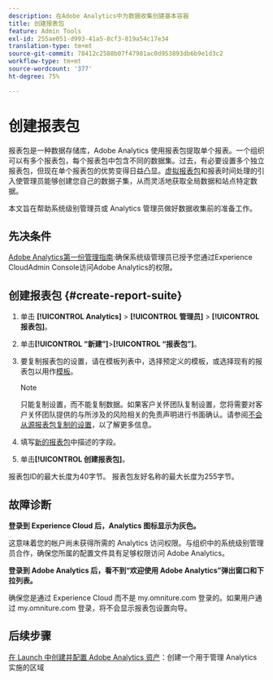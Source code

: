 ```yaml
---
description: 在Adobe Analytics中为数据收集创建基本容器
title: 创建报表包
feature: Admin Tools
exl-id: 255ae051-d993-41a5-8cf3-819a54c17e34
translation-type: tm+mt
source-git-commit: 78412c2588b07f47981ac0d953893db6b9e1d3c2
workflow-type: tm+mt
source-wordcount: '377'
ht-degree: 75%

---
```


# 创建报表包

报表包是一种数据存储库，Adobe Analytics 使用报表包提取单个报表。一个组织可以有多个报表包，每个报表包中包含不同的数据集。过去，有必要设置多个独立报表包，但现在单个报表包的优势变得日益凸显。[虚拟报表包](https://experienceleague.adobe.com/docs/analytics/components/virtual-report-suites/vrs-about.html?lang=en#virtual-report-suites)和报表时间处理的引入使管理员能够创建您自己的数据子集，从而灵活地获取全局数据和站点特定数据。

本文旨在帮助系统级别管理员或 Analytics 管理员做好数据收集前的准备工作。

## 先决条件

[Adobe Analytics第一份管理指南](/help/admin/admin-console/first-admin-guide.md):确保系统级管理员已授予您通过Experience CloudAdmin Console访问Adobe Analytics的权限。

## 创建报表包 {#create-report-suite}

1. 单击 **[!UICONTROL Analytics]** > **[!UICONTROL 管理员]** > **[!UICONTROL 报表包]**。
1. 单击&#x200B;**[!UICONTROL “新建”]**>**[!UICONTROL “报表包”]**。
1. 要复制报表包的设置，请在模板列表中，选择预定义的模板，或选择现有的报表包以用作[模板](/help/admin/c-manage-report-suites/c-report-suite-templates/report-suite-templates.md)。

   >[!NOTE]
   >
   >只能复制设置，而不能复制数据。如果客户关怀团队复制设置，您将需要对客户关怀团队提供的与所涉及的风险相关的免责声明进行书面确认。请参阅[不会从源报表包复制的设置](/help/admin/c-manage-report-suites/c-new-report-suite/settings-not-copied-from-rs.md)，以了解更多信息。

1. 填写[新的报表包](/help/admin/c-manage-report-suites/c-new-report-suite/new-report-suite.md)中描述的字段。
1. 单击&#x200B;**[!UICONTROL 创建报表包]**。

报表包ID的最大长度为40字节。 报表包友好名称的最大长度为255字节。

## 故障诊断

**登录到 Experience Cloud 后，Analytics 图标显示为灰色。**

这意味着您的帐户尚未获得所需的 Analytics 访问权限。与组织中的系统级别管理员合作，确保您所属的配置文件具有足够权限访问 Adobe Analytics。

**登录到 Adobe Analytics 后，看不到“欢迎使用 Adobe Analytics”弹出窗口和下拉列表。**

确保您是通过 Experience Cloud 而不是 my.omniture.com 登录的。如果用户通过 my.omniture.com 登录，将不会显示报表包设置向导。

## 后续步骤

[在 Launch 中创建并配置 Adobe Analytics 资产](/help/implement/launch/create-analytics-property.md)：创建一个用于管理 Analytics 实施的区域
